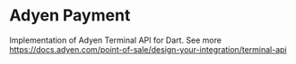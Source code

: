 # Adyen Payment

Implementation of Adyen Terminal API for Dart.
See more https://docs.adyen.com/point-of-sale/design-your-integration/terminal-api